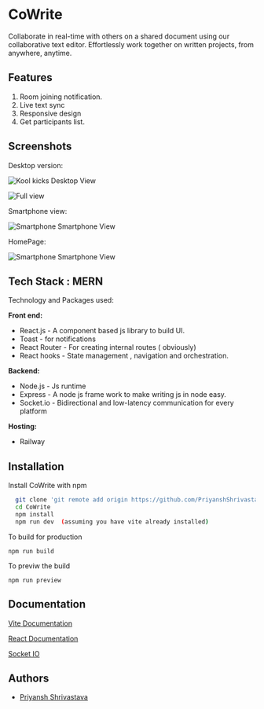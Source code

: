 
# CoWrite
Collaborate in real-time with others on a shared document using our collaborative text editor. Effortlessly work together on written projects, from anywhere, anytime.



## Features

1. Room joining notification.
2. Live text sync
3. Responsive design
4. Get participants list.


## Screenshots

Desktop version: 

![Kool kicks Desktop View](https://i.postimg.cc/x89N8H3Z/Screenshot-from-2023-04-05-01-26-45.png)

![Full view](https://i.postimg.cc/yxfxNGdJ/Screenshot-from-2023-04-05-01-27-46.png)



Smartphone view:

![Smartphone Smartphone View](https://i.postimg.cc/zB8GFNHb/Screenshot-from-2023-04-05-01-28-24.png)

HomePage:

![Smartphone Smartphone View](https://i.postimg.cc/Wztj51N3/Screenshot-from-2023-04-05-01-29-03.png)


## Tech Stack  : **MERN**

Technology and Packages used:

**Front end:**
- React.js - A component based js library to build UI.
- Toast - for notifications
- React Router - For creating internal routes ( obviously)
- React hooks - State management , navigation and orchestration.

**Backend:**
- Node.js - Js runtime
- Express - A node js frame work to make writing js in node easy.
- Socket.io - Bidirectional and low-latency communication for every platform


**Hosting:**
- Railway


## Installation

Install CoWrite with npm

```bash
  git clone 'git remote add origin https://github.com/PriyanshShrivastava/CoWrite.git'
  cd CoWrite
  npm install
  npm run dev  (assuming you have vite already installed)
```
To build for production

```
npm run build 

```
To previw the build
```
npm run preview 

```
## Documentation

[Vite Documentation](https://vitejs.dev/guide/)

[React Documentation](https://beta.reactjs.org/learn)

[Socket IO](https://socket.io/)
## Authors

- [Priyansh Shrivastava](https://www.github.com/PriyanshShrivastava)


